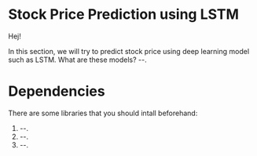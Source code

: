 # Stock Price Prediction using LSTM
Hej!

In this section, we will try to predict stock price using deep learning model such as LSTM. What are these models?
--.


# Dependencies
There are some libraries that you should intall beforehand:
1. --.
2. --.
3. --.
